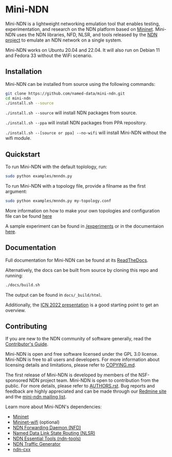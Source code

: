 # Mini-NDN

Mini-NDN is a lightweight networking emulation tool that enables testing, experimentation, and
research on the NDN platform based on [Mininet](https://github.com/mininet/mininet).
Mini-NDN uses the NDN libraries, NFD, NLSR, and tools released by the
[NDN project](http://named-data.net/codebase/platform/) to emulate an NDN network on a single system.

Mini-NDN works on Ubuntu 20.04 and 22.04. It will also run on Debian 11 and Fedora 33 without the WiFi scenario.

## Installation

Mini-NDN can be installed from source using the following commands:

```bash
git clone https://github.com/named-data/mini-ndn.git
cd mini-ndn
./install.sh --source
```

`./install.sh --source` will install NDN packages from source.

`./install.sh --ppa` will install NDN packages from PPA repository.

`./install.sh --[source or ppa] --no-wifi` will install Mini-NDN without the wifi module.

## Quickstart

To run Mini-NDN with the default toplology, run:

```bash
sudo python examples/mnndn.py
```

To run Mini-NDN with a topology file, provide a filname as the first argument:

```bash
sudo python examples/mnndn.py my-topology.conf
```

More information on how to make your own topologies and configuration file can be found [here](https://mini-ndn.readthedocs.io/en/latest/experiment.html#configuration)

A sample experiment can be found in [/experiments](/experiments) or in the documentaion [here](https://mini-ndn.readthedocs.io/en/latest/experiment.html#sample).

## Documentation

Full documentation for Mini-NDN can be found at its [ReadTheDocs](https://mini-ndn.readthedocs.io/en/latest/).

Alternatively, the docs can be built from source by cloning this repo and running:

```bash
./docs/build.sh
```

The output can be found in `docs/_build/html`.

Additionally, the [ICN 2022 presentation](https://named-data.net/wp-content/uploads/2022/09/3-ICN22-Mini-NDN.pdf) is a good starting point to get an overview.

## Contributing

If you are new to the NDN community of software generally, read the
[Contributor's Guide](https://github.com/named-data/.github/blob/master/CONTRIBUTING.md).

Mini-NDN is open and free software licensed under the GPL 3.0 license. Mini-NDN is free to all
users and developers. For more information about licensing details and limitations,
please refer to [COPYING.md](COPYING.md).

The first release of Mini-NDN is developed by members of the NSF-sponsored NDN project team.
Mini-NDN is open to contribution from the public.
For more details, please refer to [AUTHORS.rst](AUTHORS.rst).
Bug reports and feedback are highly appreciated and can be made through our
[Redmine site](http://redmine.named-data.net/projects/mini-ndn) and the
[mini-ndn mailing list](http://www.lists.cs.ucla.edu/mailman/listinfo/mini-ndn).

Learn more about Mini-NDN's dependencies:

- [Mininet](http://mininet.org)
- [Mininet-wifi](https://mininet-wifi.github.io) (optional)
- [NDN Forwarding Daemon (NFD)](https://docs.named-data.net/NFD/current/)
- [Named Data Link State Routing (NLSR)](https://docs.named-data.net/NLSR/current/)
- [NDN Essential Tools (ndn-tools)](https://github.com/named-data/ndn-tools)
- [NDN Traffic Generator](https://github.com/named-data/ndn-traffic-generator)
- [ndn-cxx](https://docs.named-data.net/ndn-cxx/current/INSTALL.html)
